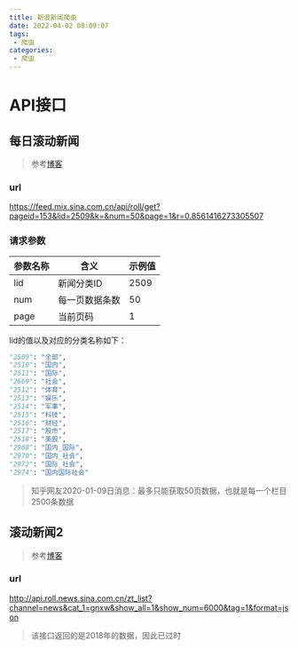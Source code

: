 ```yaml
---
title: 新浪新闻爬虫
date: 2022-04-02 08:09:07
tags:
 - 爬虫
categories:
 - 爬虫
---
```


# API接口

## 每日滚动新闻

> 参考[博客](https://zhuanlan.zhihu.com/p/71925619)

### url

https://feed.mix.sina.com.cn/api/roll/get?pageid=153&lid=2509&k=&num=50&page=1&r=0.8561416273305507

### 请求参数

| 参数名称 | 含义 | 示例值 | 
| - | - | - |
| lid | 新闻分类ID | 2509 |
| num | 每一页数据条数 | 50 |
| page | 当前页码 | 1 | 

lid的值以及对应的分类名称如下：

```python
"2509": "全部",
"2510": "国内",
"2511": "国际",
"2669": "社会",
"2512": "体育",
"2513": "娱乐",
"2514": "军事",
"2515": "科技",
"2516": "财经",
"2517": "股市",
"2518": "美股",
"2968": "国内_国际",
"2970": "国内_社会",
"2972": "国际_社会",
"2974": "国内国际社会"
```

> 知乎网友2020-01-09日消息：最多只能获取50页数据，也就是每一个栏目2500条数据

## 滚动新闻2

> 参考[博客](https://blog.csdn.net/qq_41664845/article/details/79135082)

### url

http://api.roll.news.sina.com.cn/zt_list?channel=news&cat_1=gnxw&show_all=1&show_num=6000&tag=1&format=json

> 该接口返回的是2018年的数据，因此已过时

#